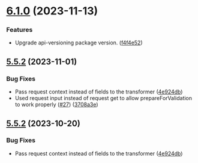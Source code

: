 # [6.1.0](https://github.com/tenantcloud/laravel-json-api/compare/v6.0.1...v6.1.0) (2023-11-13)


### Features

* Upgrade api-versioning package version. ([f4f4e52](https://github.com/tenantcloud/laravel-json-api/commit/f4f4e5205e8d8bcc6368edee18ac764b6b438657))

## [5.5.2](https://github.com/tenantcloud/laravel-json-api/compare/v5.5.1...v5.5.2) (2023-11-01)


### Bug Fixes

* Pass request context instead of fields to the transformer ([4e924db](https://github.com/tenantcloud/laravel-json-api/commit/4e924dbd1346836b91462053d9b8eedd153e2bf1))
* Used request input instead of request get to allow prepareForValidation to work properly ([#27](https://github.com/tenantcloud/laravel-json-api/issues/27)) ([3708a3e](https://github.com/tenantcloud/laravel-json-api/commit/3708a3e2ef0c731ef23544ea2c9f1d9c9cc739f0))

## [5.5.2](https://github.com/tenantcloud/laravel-json-api/compare/v5.5.1...v5.5.2) (2023-10-20)


### Bug Fixes

* Pass request context instead of fields to the transformer ([4e924db](https://github.com/tenantcloud/laravel-json-api/commit/4e924dbd1346836b91462053d9b8eedd153e2bf1))
